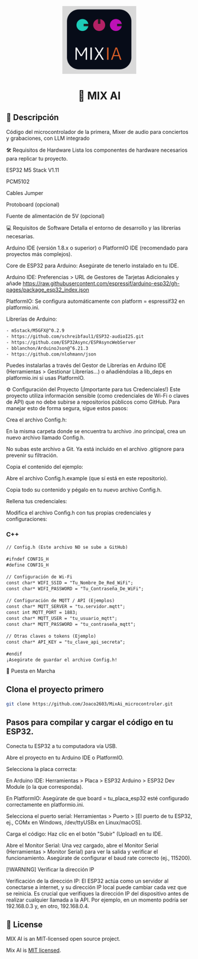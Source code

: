 <div align="center">
<img src="./assets/image.png" width="200" alt="AI Mix Logo" />
</div>
<h1 align="center">🚀 MIX AI</h1>

<!-- ## 📝 Cambia esto

- Para evitar errores de conversión entre tipos, usa:
  - `min(static_cast<size_t>(my_uint32_var), my_size_t_var)`
  - `min(my_uint32_var, static_cast<uint32_t>(my_size_t_var))`
- Estos patrones ayudan a mantener la compatibilidad entre tipos `size_t` y `uint32_t` en tu código. -->

## 📄 Descripción

Código del microcontrolador de la primera, Mixer de audio para conciertos y grabaciones, con LLM integrado

🛠️ Requisitos de Hardware
Lista los componentes de hardware necesarios para replicar tu proyecto.

ESP32 M5 Stack V1.11

PCM5102

Cables Jumper

Protoboard (opcional)

Fuente de alimentación de 5V (opcional)

💻 Requisitos de Software
Detalla el entorno de desarrollo y las librerías necesarias.

Arduino IDE (versión 1.8.x o superior) o PlatformIO IDE (recomendado para proyectos más complejos).

Core de ESP32 para Arduino: Asegúrate de tenerlo instalado en tu IDE.

Arduino IDE: Preferencias > URL de Gestores de Tarjetas Adicionales y añade https://raw.githubusercontent.com/espressif/arduino-esp32/gh-pages/package_esp32_index.json

PlatformIO: Se configura automáticamente con platform = espressif32 en platformio.ini.

Librerías de Arduino:

    - m5stack/M5GFX@^0.2.9
    - https://github.com/schreibfaul1/ESP32-audioI2S.git
    - https://github.com/ESP32Async/ESPAsyncWebServer
    - bblanchon/ArduinoJson@^6.21.3
    - https://github.com/nlohmann/json

Puedes instalarlas a través del Gestor de Librerías en Arduino IDE (Herramientas > Gestionar Librerías...) o añadiéndolas a lib_deps en platformio.ini si usas PlatformIO.

⚙️ Configuración del Proyecto (¡Importante para tus Credenciales!)
Este proyecto utiliza información sensible (como credenciales de Wi-Fi o claves de API) que no debe subirse a repositorios públicos como GitHub. Para manejar esto de forma segura, sigue estos pasos:

Crea el archivo Config.h:

En la misma carpeta donde se encuentra tu archivo .ino principal, crea un nuevo archivo llamado Config.h.

No subas este archivo a Git. Ya está incluido en el archivo .gitignore para prevenir su filtración.

Copia el contenido del ejemplo:

Abre el archivo Config.h.example (que sí está en este repositorio).

Copia todo su contenido y pégalo en tu nuevo archivo Config.h.

Rellena tus credenciales:

Modifica el archivo Config.h con tus propias credenciales y configuraciones:

### C++

```
// Config.h (Este archivo NO se sube a GitHub)

#ifndef CONFIG_H
#define CONFIG_H

// Configuración de Wi-Fi
const char* WIFI_SSID = "Tu_Nombre_De_Red_WiFi";
const char* WIFI_PASSWORD = "Tu_Contraseña_De_WiFi";

// Configuración de MQTT / API (Ejemplos)
const char* MQTT_SERVER = "tu.servidor.mqtt";
const int MQTT_PORT = 1883;
const char* MQTT_USER = "tu_usuario_mqtt";
const char* MQTT_PASSWORD = "tu_contraseña_mqtt";

// Otras claves o tokens (Ejemplo)
const char* API_KEY = "tu_clave_api_secreta";

#endif
¡Asegúrate de guardar el archivo Config.h!
```

🚀 Puesta en Marcha

## Clona el proyecto primero

```bash
git clone https://github.com/Joaco2603/MixAi_microcontroler.git

```

## Pasos para compilar y cargar el código en tu ESP32.

Conecta tu ESP32 a tu computadora vía USB.

Abre el proyecto en tu Arduino IDE o PlatformIO.

Selecciona la placa correcta:

En Arduino IDE: Herramientas > Placa > ESP32 Arduino > ESP32 Dev Module (o la que corresponda).

En PlatformIO: Asegúrate de que board = tu_placa_esp32 esté configurado correctamente en platformio.ini.

Selecciona el puerto serial: Herramientas > Puerto > [El puerto de tu ESP32, ej., COMx en Windows, /dev/ttyUSBx en Linux/macOS].

Carga el código: Haz clic en el botón "Subir" (Upload) en tu IDE.

Abre el Monitor Serial: Una vez cargado, abre el Monitor Serial (Herramientas > Monitor Serial) para ver la salida y verificar el funcionamiento. Asegúrate de configurar el baud rate correcto (ej., 115200).

[!WARNING] Verificar la dirección IP

Verificación de la dirección IP: El ESP32 actúa como un servidor al conectarse a internet, y su dirección IP local puede cambiar cada vez que se reinicia. Es crucial que verifiques la dirección IP del dispositivo antes de realizar cualquier llamada a la API. Por ejemplo, en un momento podría ser 192.168.0.3 y, en otro, 192.168.0.4.

## 📜 License

MIX AI is an MIT-licensed open source project.

Mix AI is [MIT licensed](LICENSE).